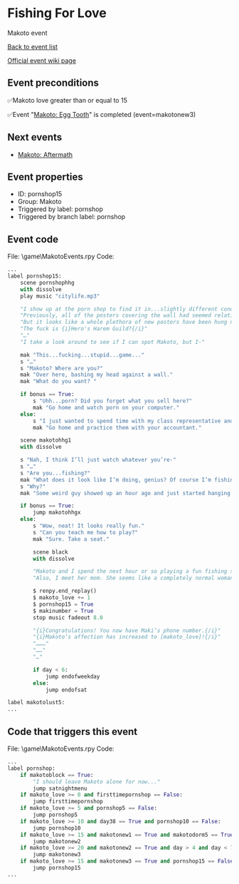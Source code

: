 # Fishing For Love
Makoto event

[Back to event list](./../)

[Official event wiki page](https://lessonsinlove.wiki/index.php?title=Special%3ASearch&search=pornshop15&go=Go)



## Event preconditions
✅Makoto love greater than or equal to 15

✅Event "[Makoto: Egg Tooth](./makotonew3.md)" is completed (event=makotonew3)



## Next events
* [Makoto: Aftermath](./pornshop20.md)

## Event properties
* ID: pornshop15
* Group: Makoto
* Triggered by label: pornshop
* Triggered by branch label: pornshop

## Event code
File: \game\MakotoEvents.rpy
Code:
```python
...
label pornshop15:
    scene pornshophhg
    with dissolve
    play music "citylife.mp3"

    "I show up at the porn shop to find it in...slightly different condition than normal."
    "Previously, all of the posters covering the wall had seemed relatively low-resolution- like they were printed out on paper and just taped up or something."
    "But it looks like a whole plethora of new posters have been hung now. And they’re all advertising the same thing."
    "The fuck is {i}Hero's Harem Guild?{/i}"
    "…"
    "I take a look around to see if I can spot Makoto, but I-"

    mak "This...fucking...stupid...game..."
    s "…"
    s "Makoto? Where are you?"
    mak "Over here, bashing my head against a wall."
    mak "What do you want? "

    if bonus == True:
        s "Uhh...porn? Did you forget what you sell here?"
        mak "Go home and watch porn on your computer."
    else:
        s "I just wanted to spend time with my class representative and go over a varitey of new teaching techniques I am interested in attempting."
        mak "Go home and practice them with your accountant."

    scene makotohhg1
    with dissolve

    s "Nah, I think I’ll just watch whatever you’re-"
    s "…"
    s "Are you...fishing?"
    mak "What does it look like I’m doing, genius? Of course I’m fishing."
    s "Why?"
    mak "Some weird guy showed up an hour ago and just started hanging up all these weird posters for some video game he’s making."

    if bonus == True:
        jump makotohhgx
    else:
        s "Wow, neat! It looks really fun."
        s "Can you teach me how to play?"
        mak "Sure. Take a seat."

        scene black
        with dissolve

        "Makoto and I spend the next hour or so playing a fun fishing simulation game."
        "Also, I meet her mom. She seems like a completely normal woman and gives me her phone number so I can keep her updated on Makoto's progress in college."

        $ renpy.end_replay()
        $ makoto_love += 1
        $ pornshop15 = True
        $ makinumber = True
        stop music fadeout 8.0

        "{i}Congratulations! You now have Maki’s phone number.{/i}"
        "{i}Makoto’s affection has increased to [makoto_love]!{/i}"
        "………"
        "……"
        "…"

        if day < 6:
            jump endofweekday
        else:
            jump endofsat

label makotolust5:
...
```

## Code that triggers this event
File: \game\MakotoEvents.rpy
Code:
```python
...
label pornshop:
    if makotoblock == True:
        "I should leave Makoto alone for now..."
        jump satnightmenu
    if makoto_love >= 0 and firsttimepornshop == False:
        jump firsttimepornshop
    if makoto_love >= 5 and pornshop5 == False:
        jump pornshop5
    if makoto_love >= 10 and day38 == True and pornshop10 == False:
        jump pornshop10
    if makoto_love >= 15 and makotonew1 == True and makotodorm5 == True and makotonew2 == False:
        jump makotonew2
    if makoto_love >= 20 and makotonew2 == True and day > 4 and day < 7 and makotonew3 == False:
        jump makotonew3
    if makoto_love >= 15 and makotonew3 == True and pornshop15 == False:
        jump pornshop15
...
```